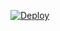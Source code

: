 

[![Deploy](https://www.herokucdn.com/deploy/button.svg)](https://heroku.com/deploy?template=https://github.com/kidiloskahyper45/poderka)

